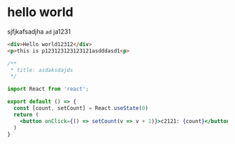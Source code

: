 # hello world

sjfjkafsadjha `ad` ja1231

```html
<div>Hello world12312</div>
<p>this is p123123123123121asdddasd1<p>
```

```jsx
/**
 * title: asdaksdajds
 */

import React from 'react';

export default () => {
  const [count, setCount] = React.useState(0)
  return (
    <button onClick={() => setCount(v => v + 1)}>c2121: {count}</button>
  )
}
```

<code src="./code.tsx" title="CodeTag"></code>